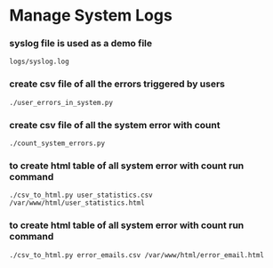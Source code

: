 # Manage System Logs

### syslog file is used as a demo file
```
logs/syslog.log
```

### create csv file of all the errors triggered by users
```
./user_errors_in_system.py
```


### create csv file of all the system error with count 
```
./count_system_errors.py
```


### to create html table of all system error with count run command
```
./csv_to_html.py user_statistics.csv /var/www/html/user_statistics.html
```


### to create html table of all system error with count run command
```
./csv_to_html.py error_emails.csv /var/www/html/error_email.html
```
